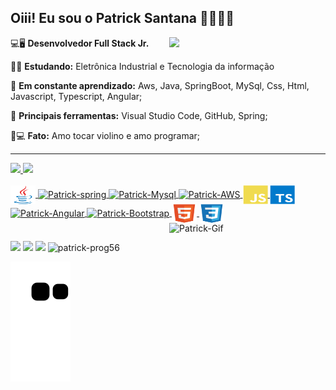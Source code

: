 ## Oiii! Eu sou o Patrick Santana 👩‍💻👋🏾 
<img src = "https://img.freepik.com/fotos-gratis/violino-sobre-um-fundo-escuro_68747-147.jpg?size=626&ext=jpg" width = "250px" align = "right">

💻🖥 **Desenvolvedor Full Stack Jr.**

:man_student: **Estudando:** Eletrônica Industrial e Tecnologia da informação

🌱 **Em constante aprendizado:** Aws, Java, SpringBoot, MySql, Css, Html, Javascript, Typescript, Angular;

:school_satchel: **Principais ferramentas:** Visual Studio Code, GitHub, Spring;

🎻💻 **Fato:** Amo tocar violino e amo programar;

---

<!-- Card de stats do GitHub -->
 <div>
  <a href="https://github.com/patrick-prog56">
  <img height="180em" src="https://github-readme-stats.vercel.app/api?username=patrick-prog56&show_icons=true&theme=highcontrast&include_all_commits=true&count_private=true"/>
  <img height="180em" src="https://github-readme-stats.vercel.app/api/top-langs/?username=patrick-prog56&layout=compact&langs_count=7&theme=highcontrast"/>
</div>
  
  
  <!-- ícones das linguagens de programações e ferramentas utilizadas por mim e no final um gif -->
  <div style="display: inline_block"><br>
  <img align="center" alt="Patrick-Java" height="30" width="40" src="https://raw.githubusercontent.com/devicons/devicon/master/icons/java/java-original.svg">
  <img align="center" alt="Patrick-spring" height="30" width="40" src="https://bgasparotto.com/wp-content/uploads/2017/12/spring-boot-logo.png">
  <img align="center" alt="Patrick-Mysql" height="30" width="40" src="https://cdn.icon-icons.com/icons2/1381/PNG/512/mysqlworkbench_93532.png">
  <img align="center" alt="Patrick-AWS" height="30" width="40" src="https://cdn.icon-icons.com/icons2/2107/PNG/512/file_type_aws_icon_130732.png">
  <img align="center" alt="Patrick-Js" height="30" width="40" src="https://raw.githubusercontent.com/devicons/devicon/master/icons/javascript/javascript-plain.svg">
  <img align="center" alt="Patrick-Ts" height="30" width="40" src="https://raw.githubusercontent.com/devicons/devicon/master/icons/typescript/typescript-plain.svg">
  <img align="center" alt="Patrick-Angular" height="30" width="40" src="https://cdn.icon-icons.com/icons2/2107/PNG/512/file_type_angular_icon_130754.png">
  <img align="center" alt="Patrick-Bootstrap" height="30" width="40" src="https://cdn.icon-icons.com/icons2/2415/PNG/512/bootstrap_plain_wordmark_logo_icon_146620.png">
  <img align="center" alt="Patrick-HTML" height="30" width="40" src="https://raw.githubusercontent.com/devicons/devicon/master/icons/html5/html5-original.svg">
  <img align="center" alt="Patrick-CSS" height="30" width="40" src="https://raw.githubusercontent.com/devicons/devicon/master/icons/css3/css3-original.svg">
  <img align="right" alt="Patrick-Gif"  height="200" width=250" src="http://lh4.ggpht.com/_WeYU3xJOdpI/SwwGm0OIXmI/AAAAAAAAABM/luze9ALHZJg/s400/dks.png">
</div>

## 

<div> 

  <a href="https://www.linkedin.com/in/patrick-santana-220324146/" target="_blank"><img src="https://img.shields.io/badge/-LinkedIn-%230077B5?style=for-the-badge&logo=linkedin&logoColor=white" target="_blank"></a> 
  <a href = "mailto:patricksantana56@gmail.com"><img src=	"https://img.shields.io/badge/Gmail-D14836?style=for-the-badge&logo=gmail&logoColor=white" target="_blank"></a>
  <a href="https://www.instagram.com/patrick.santanaa/" target="_blank"><img src="https://img.shields.io/badge/-Instagram-%23E4405F?style=for-the-badge&logo=instagram&logoColor=white" target="_blank"></a>
  <img src="https://komarev.com/ghpvc/?username=patrick-prog56&color=green" alt="patrick-prog56" />
  
</div>



<div>
 
  ![Snake animation](https://github.com/rafaballerini/rafaballerini/blob/output/github-contribution-grid-snake.svg)
 
</div>

